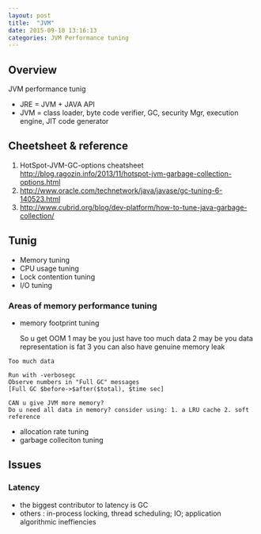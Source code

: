 ```yaml
---
layout: post
title:  "JVM"
date: 2015-09-18 13:16:13
categories: JVM Performance tuning
---
```

## Overview
JVM performance tunig

- JRE = JVM + JAVA API
- JVM = class loader, byte code verifier, GC, security Mgr, execution engine, JIT code generator

## Cheetsheet & reference
1. HotSpot-JVM-GC-options cheatsheet
http://blog.ragozin.info/2013/11/hotspot-jvm-garbage-collection-options.html
2. http://www.oracle.com/technetwork/java/javase/gc-tuning-6-140523.html
3. http://www.cubrid.org/blog/dev-platform/how-to-tune-java-garbage-collection/

## Tunig
- Memory tuning
- CPU usage tuning
- Lock contention tuning
- I/O tuning 

### Areas of memory performance tuning
- memory footprint tuning

    So u get OOM 
    1 may be you just have too much data
    2 may be you data representation is fat
    3 you can also have genuine memory leak


```
Too much data

Run with -verbosegc
Observe numbers in "Full GC" messages
[Full GC $before->$after($total), $time sec]

CAN u give JVM more memory?
Do u need all data in memory? consider using: 1. a LRU cache 2. soft reference
```


- allocation rate tuning
- garbage colleciton tuning



## Issues
### Latency
- the biggest contributor to latency is GC
- others : in-process locking, thread scheduling; IO; application algorithmic ineffiencies


